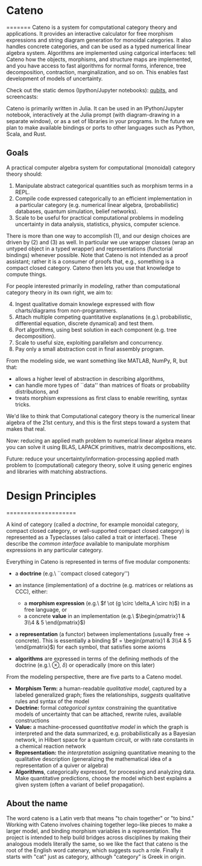 # Cateno
=======
Cateno is a system for computational category theory and applications.  It provides an interactive calculator for free morphism expressions and string diagram generation for monoidal categories. It also handles concrete categories, and can be used as a typed numerical linear algebra system.  Algorithms are implemented using catgorical interfaces: tell Cateno how the objects, morphisms, and structure maps are implemented, and you have access to fast algorithms for normal forms, inference, tree decomposition, contraction, marginalization, and so on.  This enables fast development of models of uncertainty.

Check out the static demos (Ipython/Jupyter notebooks): [qubits](https://github.com/jasonmorton/Cateno/blob/master/demo/ThreeQubitsFTS.ipynb), and screencasts:

Cateno is primarily written in Julia. 
It can be used in an IPython/Jupyter notebook, interactively at the Julia prompt (with diagram-drawing in a separate window), or as a set of libraries in your programs.  In the future we plan to make available bindings or ports to other languages such as Python, Scala, and Rust.

## Goals

A practical computer algebra system for computational (monoidal) category theory should: 

1. Manipulate abstract categorical quantities such as morphism terms in a REPL.
2. Compile code expressed categorically to an efficient implementation in a particular category (e.g. numerical linear algebra, (probabilistic) databases, quantum simulation, belief networks).
3. Scale to be useful for practical computational problems in modeling uncertainty in data analysis, statistics, physics, computer science.

There is more than one way to accomplish (1), and our design choices are driven by (2) and (3) as well.  In particular we use wrapper classes (wrap an untyped object in a typed wrapper) and representations (functorial bindings) whenever possible.   Note that Cateno is not intended as a proof assistant; rather it is a consumer of proofs that, e.g., something is a compact closed category.  Cateno then lets you use that knowledge to compute things.

For people interested primarily in *modeling*, rather than computational category theory in its own right, we aim to:

4. Ingest qualitative domain knowlege expressed with flow charts/diagrams from non-programmers.
5. Attach multiple competing quantitative explanations (e.g.\ probabilistic, differential equation, discrete dynamical) and test them.
6.  Port algorithms, using best solution in each component (e.g. tree decomposition).
7. Scale to useful size, exploiting parallelsm and concurrency.
8. Pay only a small abstraction cost in final assembly program.

From the modeling side, we want something like MATLAB, NumPy, R, but that:  

* allows a higher level of abstraction in describing algorithms,
* can handle more types of ``data'' than matrices of floats or probability distributions, and 
* treats morphism expressions as first class to enable rewriting, syntax tricks.

We'd like to think that Computational category theory is the numerical linear algebra of the 21st century, and this is the first steps toward a system that makes that real.

Now: reducing an applied  math problem to numerical linear algebra means you can solve it using BLAS, LAPACK primitives, matrix decompositions, etc.

Future: reduce your uncertainty/information-processing applied math problem to (computational) category theory, solve it using generic engines and libraries with matching abstractions.




# Design Principles
====================

A kind of category (called a *doctrine*, for example  monoidal category, compact closed category, or well-supported compact closed category) is represented as a Typeclasses (also called a trait or interface).  These describe the *common interface* available to manipulate  morphism expressions in any particular category.

Everything in Cateno is represented in terms of five modular components:

* a **doctrine** (e.g.\ ``compact closed category'')
* an instance  (implementation) of a doctrine (e.g. matrices or relations as CCC), either:

  * a **morphism expression**  (e.g.\ $f \ot (g \circ \delta_A \circ h)$) in a free language, or 
  * a concrete **value** in an implementation (e.g.\ $\begin{pmatrix}1 & 3\\4 & 5 \end{pmatrix}$)  

* a **representation** (a functor) between implementations (usually free $\rightarrow$ concrete).  This is essentially a binding $f = \begin{pmatrix}1 & 3\\4 & 5 \end{pmatrix}$) for each symbol, that satisfies some axioms
* **algorithms** are expressed in terms of the defining methods of the doctrine (e.g.\ $\otimes$, $\delta$) or operadically (more on this later)

From the modeling perspective, there are five parts to a Cateno model.

* **Morphism Term:** a human-readable *qualitative model*, captured by a labeled generalized graph;  fixes the relationships, *suggests* qualitative rules and syntax of the model
* **Doctrine:** formal *categorical syntax* constraining the quantitative models of uncertainty that can be attached, rewrite rules, available constructions
* **Value:** a machine-processed *quantitative model* in which  the graph is interpreted and the data summarized, e.g. probabilistically as a Bayesian network, in Hilbert space for a quantum circuit, or with rate constants in a chemical reaction network
* **Representation:** the *interpretation* assigning quantitative meaning to the qualitative description (generalizing the mathematical idea of a representation of a quiver or algebra)
* **Algorithms**, categorically expressed, for processing and analyzing data.  Make quantitative predictions,  choose the model which best explains a given system (often a variant of belief propagation).


## About the name

The word cateno is a Latin verb that means "to chain together" or "to bind."  Working with Cateno involves chaining together lego-like pieces to make a larger model, and binding morphism variables in a representation.  The project is intended to help build bridges across disciplines by making their analogous models literally the same, so we like the fact that cateno is the root of the English word catenary, which suggests such a role. Finally it starts with "cat" just as category, although "category" is Greek in origin.